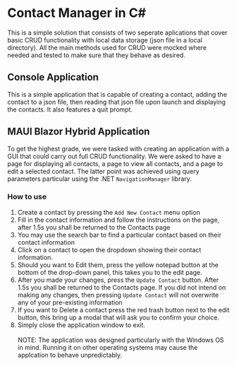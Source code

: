 # Contact Manager in C# 

This is a simple solution that consists of two seperate aplications that cover basic CRUD functionality with local data storage (json file in a local directory).
All the main methods used for CRUD were mocked where needed and tested to make sure that they behave as desired.  

## Console Application 

This is a simple application that is capable of creating a contact, adding the contact to a json file, then reading that json file upon launch and displaying the contacts. 
It also features a quit prompt. 

## MAUI Blazor Hybrid Application

To get the highest grade, we were tasked with creating an application with a GUI that could carry out full CRUD functionality. We were asked to have a page for displaying all contacts, a page to view all contacts, and a page to edit a selected contact. 
The latter point was achieved using query parameters particular using the .NET `NavigationManager` library. 

### How to use

1. Create a contact by pressing the `Add New Contact` menu option
2. Fill in the contact information and follow the instructions on the page, after 1.5s you shall be returned to the Contacts page 
3. You may use the search bar to find a particular contact based on their contact information
4. Click on a contact to open the dropdown showing their contact information. 
5. Should you want to Edit them, press the yellow notepad button at the bottom of the drop-down panel, this takes you to the edit page.
6. After you made your changes, press the `Update Contact` button. After 1.5s you shall be returned to the Contacts page. If you did not intend on making any changes, then pressing `Update Contact` will not overwrite any of your pre-existing information
7. If you want to Delete a contact press the red trash button next to the edit button, this bring up a modal that will ask you to confirm your choice.
8. Simply close the application window to exit.
\
\
NOTE: The application was designed particularly with the Windows OS in mind. Running it on other operating systems may cause the applcation to behave unpredictably.
